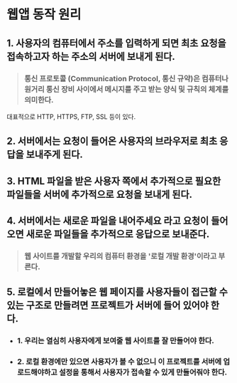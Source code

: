 
# 웹앱 동작 원리

## 1. 사용자의 컴퓨터에서 주소를 입력하게 되면 최초 요청을 접속하고자 하는 주소의 서버에 보내게 된다.

  > ### 통신 프로토콜 (Communication Protocol, 통신 규약)은 컴퓨터나 원거리 통신 장비 사이에서 메시지를 주고 받는 양식 및 규칙의 체계를 의미한다.
  대표적으로 HTTP, HTTPS, FTP, SSL 등이 있다.

## 2. 서버에서는 요청이 들어온 사용자의 브라우저로 최초 응답을 보내주게 된다.

## 3. HTML 파일을 받은 사용자 쪽에서 추가적으로 필요한 파일들을 서버에 추가적으로 요청을 보내게 된다.

## 4. 서버에서는 새로운 파일을 내어주세요 라고 요청이 들어오면 새로운 파일들을 추가적으로 응답으로 보내준다.

> ### 웹 사이트를 개발할 우리의 컴퓨터 환경을 '로컬 개발 환경'이라고 부른다.

## 5. 로컬에서 만들어놓은 웹 페이지를 사용자들이 접근할 수 있는 구조로 만들려면 프로젝트가 서버에 들어 있어야 한다.
  <ul>
    <li> <h3>1. 우리는 열심히 사용자에게 보여줄 웹 사이트를 잘 만들어야 한다.</h3> </li>
    <li> <h3>2. 로컬 환경에만 있으면 사용자가 볼 수 없으니 이 프로젝트를 서버에 업로드해야하고 설정을 통해서 사용자가 접속할 수 있게 만들어줘야 한다.</h3></li>
  </ul>